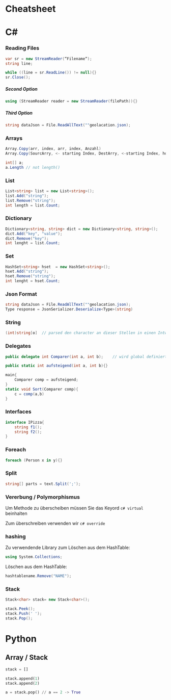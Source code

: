 # Cheatsheet
# C\#

### Reading Files
```c#
var sr = new StreamReader(“Filename“);
string line;

while ((line = sr.ReadLine()) != null){}
sr.Close();
```

##### Second Option
```c#
using (StreamReader reader = new StreamReader(filePath)){}
```

##### Third Option
```c#
string dataJson = File.ReadAllText(""geolacation.json);
```

### Arrays
```c#
Array.Copy(arr, index, arr, index, Anzahl)
Array.Copy(SourcArry, <- starting Index, DestArry, <-starting Index, how much should be copied)

int[] a;
a.Length // not length()
```

### List
```cs
List<string> list = new List<string>();
list.Add("string");
list.Remove("string");
int length = list.Count;
```

### Dictionary
```cs
Dictionary<string, string> dict = new Dictionary<string, string>();
dict.Add("key", "value");
dict.Remove("key");
int lenght = list.Count;
```

### Set
```cs
HashSet<string> hset  = new HashSet<string>();
hset.Add("string");
hset.Remove("string");
int lenght = hset.Count;
```

### Json Format
```c#
string dataJson = File.ReadAllText(""geolacation.json);
Type response = JsonSerializer.Deserialize<Type>(string)
```

### String
```c#
(int)string[o]  // parsed den character an dieser Stellen in einen Intwert
```

### Delegates
```c#
public delegate int Comparer(int a, int b);    // wird global definiert

public static int aufsteigend(int a, int b){}

main{
    Comparer comp = aufsteigend;
}
static void Sort(Comparer comp){
    c = comp(a,b)
}
```

### Interfaces
```c#
interface IPizza{
    string f1();
    string f2();
}
```

### Foreach
```cs
foreach (Person x in y){}
```

### Split
```cs
string[] parts = text.Split(';');
```
### Vererbung / Polymorphismus
Um Methode zu überscheiben müssen Sie das Keyord ```c# virtual``` beinhalten

Zum überschreiben verwenden wir ```c# override``` 

### hashing
Zu verwendende Library zum Löschen aus dem HashTable:

```C#
using System.Collections;
```

Löschen aus dem HashTable:
```C#
hashtablename.Remove("NAME");
```

### Stack

```c#
Stack<char> stack= new Stack<char>();

stack.Peek();
stack.Push(' ');
stack.Pop();
```

# Python

## Array / Stack

```python
stack = []

stack.append(1)
stack.append(2)

a = stack.pop() // a == 2 -> True
```

